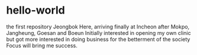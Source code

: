 # hello-world
the first repository
Jeongbok Here, arriving finally at Incheon after Mokpo, Jangheung, Goesan and Boeun
Initially interested in opening my own clinic but got more interested in doing business for the betterment of the society
Focus will bring me success. 
